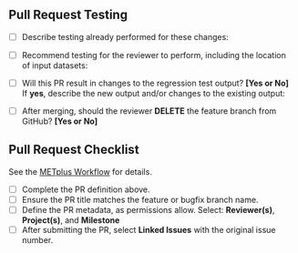 ## Pull Request Testing ##

- [ ] Describe testing already performed for these changes:</br>

- [ ] Recommend testing for the reviewer to perform, including the location of input datasets:</br>

- [ ] Will this PR result in changes to the regression test output? **[Yes or No]**</br>
If **yes**, describe the new output and/or changes to the existing output:

- [ ] After merging, should the reviewer **DELETE** the feature branch from GitHub? **[Yes or No]**</br>

## Pull Request Checklist ##
See the [METplus Workflow](https://dtcenter.github.io/METplus/Contributors_Guide/github_workflow.html) for details.
- [ ] Complete the PR definition above.
- [ ] Ensure the PR title matches the feature or bugfix branch name.
- [ ] Define the PR metadata, as permissions allow.
Select: **Reviewer(s)**, **Project(s)**, and **Milestone**
- [ ] After submitting the PR, select **Linked Issues** with the original issue number.
